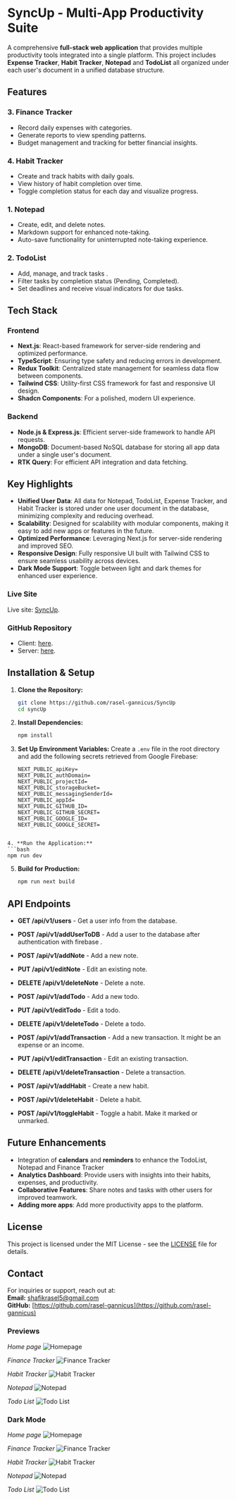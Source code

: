 # SyncUp - Multi-App Productivity Suite

A comprehensive **full-stack web application** that provides multiple productivity tools integrated into a single platform. This project includes **Expense Tracker**, **Habit Tracker**, **Notepad** and **TodoList** all organized under each user's document in a unified database structure.

## Features

### 3. **Finance Tracker**

- Record daily expenses with categories.
- Generate reports to view spending patterns.
- Budget management and tracking for better financial insights.

### 4. **Habit Tracker**

- Create and track habits with daily goals.
- View history of habit completion over time.
- Toggle completion status for each day and visualize progress.

### 1. **Notepad**

- Create, edit, and delete notes.
- Markdown support for enhanced note-taking.
- Auto-save functionality for uninterrupted note-taking experience.

### 2. **TodoList**

- Add, manage, and track tasks .
- Filter tasks by completion status (Pending, Completed).
- Set deadlines and receive visual indicators for due tasks.

## Tech Stack

### **Frontend**

- **Next.js**: React-based framework for server-side rendering and optimized performance.
- **TypeScript**: Ensuring type safety and reducing errors in development.
- **Redux Toolkit**: Centralized state management for seamless data flow between components.
- **Tailwind CSS**: Utility-first CSS framework for fast and responsive UI design.
- **Shadcn Components**: For a polished, modern UI experience.

### **Backend**

- **Node.js & Express.js**: Efficient server-side framework to handle API requests.
- **MongoDB**: Document-based NoSQL database for storing all app data under a single user's document.
- **RTK Query**: For efficient API integration and data fetching.

## Key Highlights

- **Unified User Data**: All data for Notepad, TodoList, Expense Tracker, and Habit Tracker is stored under one user document in the database, minimizing complexity and reducing overhead.
- **Scalability**: Designed for scalability with modular components, making it easy to add new apps or features in the future.
- **Optimized Performance**: Leveraging Next.js for server-side rendering and improved SEO.
- **Responsive Design**: Fully responsive UI built with Tailwind CSS to ensure seamless usability across devices.
- **Dark Mode Support**: Toggle between light and dark themes for enhanced user experience.

### Live Site

Live site: [SyncUp](https://syncup-rasel.vercel.app/).

### GitHub Repository

- Client: [here](https://github.com/rasel-gannicus/SyncUp).
- Server: [here](https://github.com/rasel-gannicus/Server-for-SyncUp).

## Installation & Setup

1. **Clone the Repository:**

   ```bash
   git clone https://github.com/rasel-gannicus/SyncUp
   cd syncUp
   ```

2. **Install Dependencies:**

   ```bash
   npm install
   ```

3. **Set Up Environment Variables:**
   Create a `.env` file in the root directory and add the following secrets retrieved from Google Firebase:
   ```env
   NEXT_PUBLIC_apiKey=
   NEXT_PUBLIC_authDomain=
   NEXT_PUBLIC_projectId=
   NEXT_PUBLIC_storageBucket=
   NEXT_PUBLIC_messagingSenderId=
   NEXT_PUBLIC_appId=
   NEXT_PUBLIC_GITHUB_ID=
   NEXT_PUBLIC_GITHUB_SECRET=
   NEXT_PUBLIC_GOOGLE_ID=
   NEXT_PUBLIC_GOOGLE_SECRET=
   ```

````

4. **Run the Application:**
```bash
npm run dev
````

5. **Build for Production:**
   ```bash
   npm run next build
   ```

## API Endpoints

- **GET /api/v1/users** - Get a user info from the database.
- **POST /api/v1/addUserToDB** - Add a user to the database after authentication with firebase .

- **POST /api/v1/addNote** - Add a new note.
- **PUT /api/v1/editNote** - Edit an existing note.
- **DELETE /api/v1/deleteNote** - Delete a note.

- **POST /api/v1/addTodo** - Add a new todo.
- **PUT /api/v1/editTodo** - Edit a todo.
- **DELETE /api/v1/deleteTodo** - Delete a todo.

- **POST /api/v1/addTransaction** - Add a new transaction. It might be an expense or an income.
- **PUT /api/v1/editTransaction** - Edit an existing transaction.
- **DELETE /api/v1/deleteTransaction** - Delete a transaction.

- **POST /api/v1/addHabit** - Create a new habit.
- **POST /api/v1/deleteHabit** - Delete a habit.
- **POST /api/v1/toggleHabit** - Toggle a habit. Make it marked or unmarked.

## Future Enhancements

- Integration of **calendars** and **reminders** to enhance the TodoList, Notepad and Finance Tracker
- **Analytics Dashboard**: Provide users with insights into their habits, expenses, and productivity.
- **Collaborative Features**: Share notes and tasks with other users for improved teamwork.
- **Adding more apps**: Add more productivity apps to the platform. 

## License

This project is licensed under the MIT License - see the [LICENSE](LICENSE) file for details.

## Contact

For inquiries or support, reach out at:  
**Email:** [shafikrasel5@gmail.com](mailto:shafikrasel5@gmail.com)  
**GitHub:** [https://github.com/rasel-gannicus](https://github.com/rasel-gannicus)

### Previews 


*Home page*
![Homepage](https://github.com/rasel-gannicus/SyncUp/blob/main/src/assets/Hosting%20for%20github%20readme/homepage.png?raw=true)

*Finance Tracker*
![Finance Tracker](https://github.com/rasel-gannicus/SyncUp/blob/main/src/assets/Hosting%20for%20github%20readme/syncup%20-%20finance%20tracker.png?raw=true)

*Habit Tracker*
![Habit Tracker](https://github.com/rasel-gannicus/SyncUp/blob/main/src/assets/Hosting%20for%20github%20readme/habit%20tracker.png?raw=true)

*Notepad*
![Notepad](https://github.com/rasel-gannicus/SyncUp/blob/main/src/assets/Hosting%20for%20github%20readme/notepad.png?raw=true)

*Todo List*
![Todo List](https://github.com/rasel-gannicus/SyncUp/blob/main/src/assets/Hosting%20for%20github%20readme/todolist.png?raw=true)

### Dark Mode  

*Home page*
![Homepage](https://github.com/rasel-gannicus/SyncUp/blob/main/src/assets/Hosting%20for%20github%20readme/DarkMode/homepage%20dark.png?raw=true)

*Finance Tracker*
![Finance Tracker](https://github.com/rasel-gannicus/SyncUp/blob/main/src/assets/Hosting%20for%20github%20readme/DarkMode/finance%20tracker%20dark%20mode.png?raw=true)

*Habit Tracker*
![Habit Tracker](https://github.com/rasel-gannicus/SyncUp/blob/main/src/assets/Hosting%20for%20github%20readme/DarkMode/habit%20tracker%20dark%20mode.png?raw=true)

*Notepad*
![Notepad](https://github.com/rasel-gannicus/SyncUp/blob/main/src/assets/Hosting%20for%20github%20readme/DarkMode/notepad%20darkmode.png?raw=true)

*Todo List*
![Todo List](https://github.com/rasel-gannicus/SyncUp/blob/main/src/assets/Hosting%20for%20github%20readme/DarkMode/todolist%20darkmode.png?raw=true)